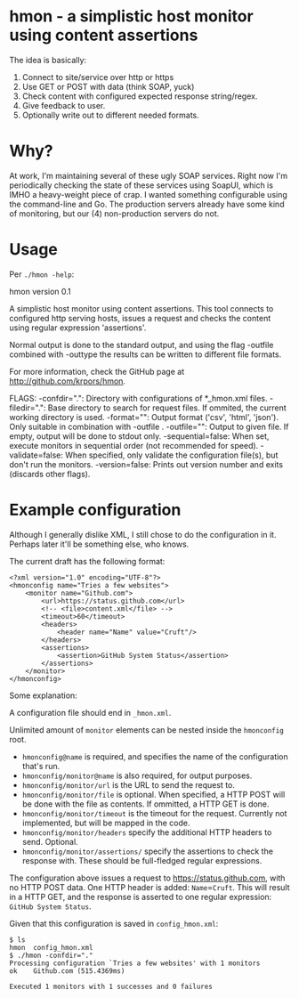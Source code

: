 # hmon - a simplistic host monitor using content assertions

The idea is basically:

1. Connect to site/service over http or https
1. Use GET or POST with data (think SOAP, yuck)
1. Check content with configured expected response string/regex.
1. Give feedback to user.
1. Optionally write out to different needed formats.

# Why?

At work, I'm maintaining several of these ugly SOAP services. Right now I'm periodically
checking the state of these services using SoapUI, which is IMHO a heavy-weight piece of
crap. I wanted something configurable using the command-line and Go. The production servers
already have some kind of monitoring, but our (4) non-production servers do not.

# Usage

Per `./hmon -help`:

hmon version 0.1

A simplistic host monitor using content assertions. This tool connects to
configured http serving hosts, issues a request and checks the content using
regular expression 'assertions'.

Normal output is done to the standard output, and using the flag -outfile
combined with -outtype the results can be written to different file formats.

For more information, check the GitHub page at http://github.com/krpors/hmon.

FLAGS:
-confdir=".": Directory with configurations of \*\_hmon.xml files.
-filedir=".": Base directory to search for request files. If ommited, the current working directory is used.
-format="": Output format ('csv', 'html', 'json'). Only suitable in combination with -outfile .
-outfile="": Output to given file. If empty, output will be done to stdout only.
-sequential=false: When set, execute monitors in sequential order (not recommended for speed).
-validate=false: When specified, only validate the configuration file(s), but don't run the monitors.
-version=false: Prints out version number and exits (discards other flags).

# Example configuration

Although I generally dislike XML, I still chose to do the configuration in it. Perhaps
later it'll be something else, who knows.

The current draft has the following format:

    <?xml version="1.0" encoding="UTF-8"?>
    <hmonconfig name="Tries a few websites">
        <monitor name="Github.com">
            <url>https://status.github.com</url>
            <!-- <file>content.xml</file> -->
            <timeout>60</timeout>
            <headers>
                <header name="Name" value="Cruft"/>
            </headers>
            <assertions>
                <assertion>GitHub System Status</assertion>
            </assertions>
        </monitor>
    </hmonconfig>

Some explanation:

A configuration file should end in `_hmon.xml`.

Unlimited amount of `monitor` elements can be nested inside the `hmonconfig` root.

* `hmonconfig@name` is required, and specifies the name of the configuration that's run.
* `hmonconfig/monitor@name` is also required, for output purposes.
* `hmonconfig/monitor/url` is the URL to send the request to.
* `hmonconfig/monitor/file` is optional. When specified, a HTTP POST will be done with the
file as contents. If ommitted, a HTTP GET is done.
* `hmonconfig/monitor/timeout` is the timeout for the request. Currently not implemented,
but will be mapped in the code.
* `hmonconfig/monitor/headers` specify the additional HTTP headers to send. Optional.
* `hmonconfig/monitor/assertions/` specify the assertions to check the response with. These
should be full-fledged regular expressions.

The configuration above issues a request to https://status.github.com, with no HTTP POST data.
One HTTP header is added: `Name`=`Cruft`. This will result in a HTTP GET, and the response
is asserted to one regular expression: `GitHub System Status`. 

Given that this configuration is saved in `config_hmon.xml`:

    $ ls
    hmon  config_hmon.xml
    $ ./hmon -confdir="."
    Processing configuration `Tries a few websites' with 1 monitors
    ok    Github.com (515.4369ms)

    Executed 1 monitors with 1 successes and 0 failures
